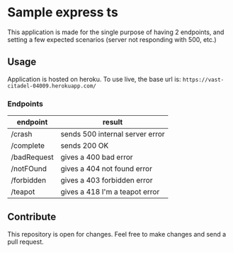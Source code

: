 # Sample express ts

This application is made for the single purpose of having 2 endpoints, and
setting a few expected scenarios (server not responding with 500, etc.)

## Usage

Application is hosted on heroku. To use live, the base url is:
`https://vast-citadel-04009.herokuapp.com/`

### Endpoints

| endpoint    | result                          |
| ----------- | ------------------------------- |
| /crash      | sends 500 internal server error |
| /complete   | sends 200 OK                    |
| /badRequest | gives a 400 bad error           |
| /notFOund   | gives a 404 not found error     |
| /forbidden  | gives a 403 forbidden error     |
| /teapot     | gives a 418 I'm a teapot error  |

## Contribute

This repository is open for changes. Feel free to make changes and send a
pull request.
